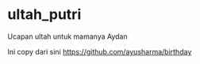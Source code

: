 # ultah_putri
Ucapan ultah untuk mamanya Aydan

Ini copy dari sini 
https://github.com/ayusharma/birthday


